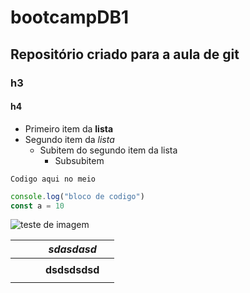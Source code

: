 # bootcampDB1

## Repositório criado para a aula de git

### h3 

#### h4

- Primeiro item da **lista**
- Segundo item da *lista*
  - Subitem do segundo item da lista
    - Subsubitem

`Codigo aqui no meio`

```js
console.log("bloco de codigo")
const a = 10
```

![teste de imagem](https://i.ytimg.com/vi/3w-hECDDHPU/maxresdefault.jpg)

|   |   |   | _sdasdasd_    |   |
|---|---|---|---------------|---|
|   |   |   |               |   |
|   |   |   | **dsdsdsdsd** |   |
|   |   |   |               |   |
